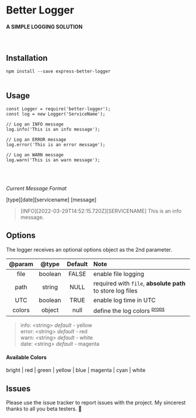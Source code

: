 # Better Logger

#### A SIMPLE LOGGING SOLUTION

</br>

## Installation

`npm install --save express-better-logger`
</br>
</br>

## Usage

```
const Logger = require('better-logger');
const log = new Logger('ServiceName');

// Log an INFO message
log.info('This is an info message');

// Log an ERROR message
log.error('This is an error message');

// Log an WARN message
log.warn('This is an warn message');
```

</br>
</br>

_Current Message Format_

[type][date][servicename] [message]

> [INFO][2022-03-29T14:52:15.720Z][SERVICENAME] This is an info message.

## Options

The logger receives an optional options object as the 2nd parameter.

|  @param   |  @type  | Default | Note                                                    |
| :-------: | :-----: | :-----: | :------------------------------------------------------ |
|  file  | boolean |  FALSE  | enable file logging                                     |
|  path  | string  |  NULL   | required with `file`, __absolute path__ to store log files |
|  UTC   | boolean |  TRUE   | enable log time in UTC                                  |
| colors | object  |  null   | define the log colors <sup>[props](#color)</sup>        |

<span id='color' />

> info: \<string\> _default_ - yellow </br>
> error: \<string\> _default_ - red </br>
> warn: \<string\> _default_ - white </br>
> date: \<string\> _default_ - magenta </br>

#### Available Colors

bright | red | green | yellow | blue | magenta | cyan | white

## Issues

Please use the issue tracker to report issues with the project. My sincerest thanks to all you beta testers. 🥂
